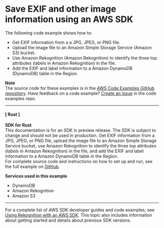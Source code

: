 # Save EXIF and other image information using an AWS SDK<a name="example_cross_DetectLabels_section"></a>

The following code example shows how to:
+ Get EXIF information from a a JPG, JPEG, or PNG file\.
+ Upload the image file to an Amazon Simple Storage Service \(Amazon S3\) bucket\.
+ Use Amazon Rekognition \(Amazon Rekognition\) to identify the three top attributes \(labels in Amazon Rekognition\) in the file\.
+ Add the EXIF and label information to a Amazon DynamoDB \(DynamoDB\) table in the Region\.

**Note**  
The source code for these examples is in the [AWS Code Examples GitHub repository](https://github.com/awsdocs/aws-doc-sdk-examples)\. Have feedback on a code example? [Create an Issue](https://github.com/awsdocs/aws-doc-sdk-examples/issues/new/choose) in the code examples repo\. 

------
#### [ Rust ]

**SDK for Rust**  
This documentation is for an SDK in preview release\. The SDK is subject to change and should not be used in production\.
 Get EXIF information from a JPG, JPEG, or PNG file, upload the image file to an Amazon Simple Storage Service bucket, use Amazon Rekognition to identify the three top attributes \(*labels* in Amazon Rekognition\) in the file, and add the EXIF and label information to a Amazon DynamoDB table in the Region\.   
 For complete source code and instructions on how to set up and run, see the full example on [GitHub](https://github.com/awsdocs/aws-doc-sdk-examples/blob/main/rust_dev_preview/cross_service/detect_labels/src/main.rs)\.   

**Services used in this example**
+ DynamoDB
+ Amazon Rekognition
+ Amazon S3

------

For a complete list of AWS SDK developer guides and code examples, see [Using Rekognition with an AWS SDK](sdk-general-information-section.md)\. This topic also includes information about getting started and details about previous SDK versions\.